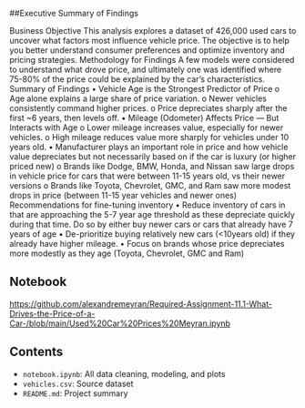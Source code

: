 ##Executive Summary of Findings

Business Objective
This analysis explores a dataset of 426,000 used cars to uncover what factors most influence vehicle price. The objective is to help you better understand consumer preferences and optimize inventory and pricing strategies.
Methodology for Findings
A few models were considered to understand what drove price, and ultimately one was identified where 75-80% of the price could be explained by the car’s characteristics.
Summary of Findings
•	Vehicle Age is the Strongest Predictor of Price
o	Age alone explains a large share of price variation.
o	Newer vehicles consistently command higher prices.
o	Price depreciates sharply after the first ~6 years, then levels off.
•	Mileage (Odometer) Affects Price — But Interacts with Age
o	Lower mileage increases value, especially for newer vehicles.
o	High mileage reduces value more sharply for vehicles under 10 years old.
•	Manufacturer plays an important role in price and how vehicle value depreciates but not necessarily based on if the car is luxury (or higher priced new) 
o	Brands like Dodge, BMW, Honda, and Nissan saw large drops in vehicle price for cars that were between 11-15 years old, vs their newer versions
o	Brands like Toyota, Chevrolet, GMC, and Ram saw more modest drops in price (between 11-15 year vehicles and newer ones) 
Recommendations for fine-tuning inventory
•	Reduce inventory of cars in that are approaching the 5-7 year age threshold as these depreciate quickly during that time. Do so by either buy newer cars or cars that already have 7 years of age
•	De-prioritize buying relatively new cars (<10years old) if they already have higher mileage.
•	Focus on brands whose price depreciates more modestly as they age (Toyota, Chevrolet, GMC and Ram)

## Notebook
https://github.com/alexandremeyran/Required-Assignment-11.1-What-Drives-the-Price-of-a-Car-/blob/main/Used%20Car%20Prices%20Meyran.ipynb


## Contents

- `notebook.ipynb`: All data cleaning, modeling, and plots
- `vehicles.csv`: Source dataset
- `README.md`: Project summary







